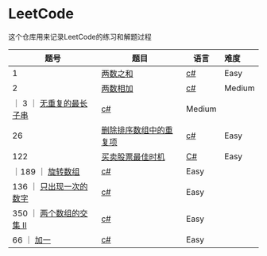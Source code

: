 # LeetCode

这个仓库用来记录LeetCode的练习和解题过程



| 题号 | 题目 | 语言 | 难度 |
| ---- | ---- | ---- | :--- |
| 1    |   [两数之和](https://leetcode-cn.com/problems/two-sum/)   |  [c#](./two-sum.cs)    |  Easy    |
| 2     |  [两数相加](https://leetcode-cn.com/problems/add-two-numbers/)    |  [c#](./add-two-numbers.cs)     |  Medium    |
｜ 3   ｜ [无重复的最长子串](https://leetcode-cn.com/problems/longest-substring-without-repeating-characters/)  | [c#](./longest-substring-without-repeating-characters.cs) | Medium |
| 26    | [删除排序数组中的重复项](https://leetcode-cn.com/problems/remove-duplicates-from-sorted-array/) | [c#](./remove-duplicates-from-sorted-array.cs) | Easy |
| 122   | [买卖股票最佳时机](https://leetcode-cn.com/problems/best-time-to-buy-and-sell-stock-ii/) | [C#](./122-best-time-to-buy-and-sell-stock-ii.cs) | Easy |
｜189 ｜ [旋转数组](https://leetcode-cn.com/problems/rotate-array/) | [c#](./189-rotate-array.md) | Easy |
| 136 ｜ [只出现一次的数字](https://leetcode-cn.com/problems/single-number/) | [c#](./136-single-number.md) | Easy |
| 350 ｜ [两个数组的交集 II](https://leetcode-cn.com/problems/intersection-of-two-arrays-ii/) | [c#](./350-intersection-of-two-arrays-ii.md) | Easy |
| 66 ｜ [加一](https://leetcode-cn.com/problems/plus-one/) | [c#](./66-plus-one.md) | Easy |